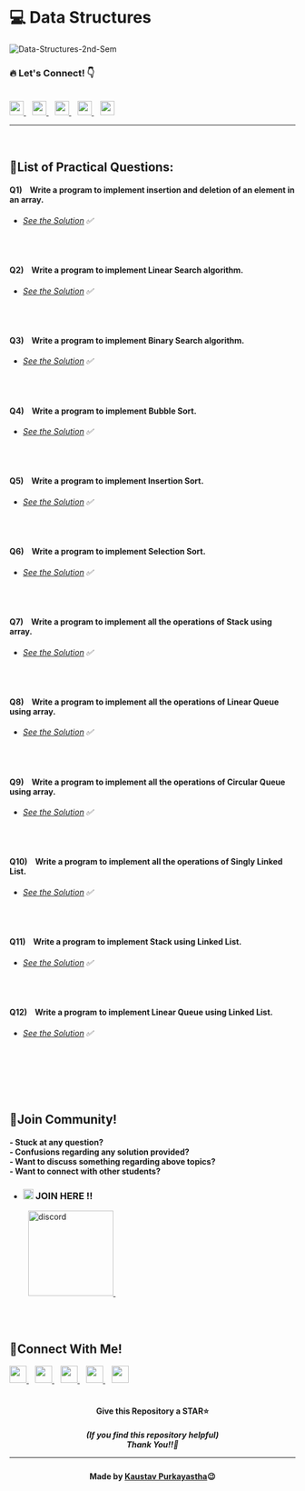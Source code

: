 #  💻 Data Structures

![Data-Structures-2nd-Sem](https://socialify.git.ci/Kaustav-Purkayastha/Data-Structures-Using-C-2nd-Sem/image?description=1&descriptionEditable=CSC-C-202-L%20-%3E%20%0AData%20Structures%20LAB%20(Solutions)%20&font=Inter&forks=1&language=1&name=1&owner=1&pattern=Brick%20Wall&stargazers=1&theme=Dark)


### 🔥 Let\'s Connect! 👇 
  <br/>
  <a href="https://twitter.com/imKaustav_">
    <img width="25px" src="https://www.vectorlogo.zone/logos/twitter/twitter-tile.svg" />
  </a>&ensp;
  <a href="https://www.linkedin.com/in/kaustav-02">
    <img width="25px" src="https://www.vectorlogo.zone/logos/linkedin/linkedin-icon.svg" />
  </a>&ensp;
  <a href="https://github.com/Kaustav-Purkayastha">
  <img width="25px" src="https://www.vectorlogo.zone/logos/github/github-icon.svg" />
  </a>&ensp;
  <a href="https://www.instagram.com/_.kaustav._/">
    <img width="25px" src="https://www.vectorlogo.zone/logos/instagram/instagram-icon.svg" />
  </a>&ensp;
  <a href="https://www.facebook.com/kaustav.purkayastha.02/">
  <img width="25px" src="https://www.vectorlogo.zone/logos/facebook/facebook-official.svg" />
  </a>
  
***
<br/>

## 📜List of Practical Questions:

#### Q1) &ensp; Write a program to implement insertion and deletion of an element in an array.
- ######  [See the Solution](https://github.com/gcc-x-csd/Data-Structures/blob/main/Solutions/Q-01/arrayoperations.c) ✅
<br/>


#### Q2) &ensp; Write a program to implement Linear Search algorithm.
- ######  [See the Solution](https://github.com/gcc-x-csd/Data-Structures/blob/main/Solutions/Q-02/linearsearch.c) ✅
<br/>


#### Q3) &ensp; Write a program to implement Binary Search algorithm.
- ######  [See the Solution](https://github.com/gcc-x-csd/Data-Structures/blob/main/Solutions/Q-03/binarysearch.c) ✅
<br/>


#### Q4) &ensp; Write a program to implement Bubble Sort.
- ######  [See the Solution](https://github.com/gcc-x-csd/Data-Structures/blob/main/Solutions/Q-04/bubblesort.c) ✅
<br/>


#### Q5) &ensp; Write a program to implement Insertion Sort.
- ######  [See the Solution](https://github.com/gcc-x-csd/Data-Structures/blob/main/Solutions/Q-05/insertionsort.c) ✅
<br/>



#### Q6) &ensp; Write a program to implement Selection Sort.
- ######  [See the Solution](https://github.com/gcc-x-csd/Data-Structures/blob/main/Solutions/Q-06/selectionsort.c) ✅
<br/>



#### Q7) &ensp; Write a program to implement all the operations of Stack using array.
- ######  [See the Solution](https://github.com/gcc-x-csd/Data-Structures/blob/main/Solutions/Q-07/stackarray.c) ✅
<br/>



#### Q8) &ensp; Write a program to implement all the operations of Linear Queue using array.
- ######  [See the Solution](https://github.com/gcc-x-csd/Data-Structures/blob/main/Solutions/Q-08/linearqueue.c) ✅
<br/>


#### Q9) &ensp; Write a program to implement all the operations of Circular Queue using array.
- ######  [See the Solution](https://github.com/gcc-x-csd/Data-Structures/blob/main/Solutions/Q-09/circularqueue.c) ✅
<br/>


#### Q10) &ensp; Write a program to implement all the operations of Singly Linked List.
- ######  [See the Solution](https://github.com/gcc-x-csd/Data-Structures/blob/main/Solutions/Q-10/linkedlistoperations.c) ✅
<br/>


#### Q11) &ensp; Write a program to implement Stack using Linked List.
- ######  [See the Solution](https://github.com/gcc-x-csd/Data-Structures/blob/main/Solutions/Q-11/stacklinkedlist.c) ✅
<br/>


#### Q12) &ensp; Write a program to implement Linear Queue using Linked List.
- ######  [See the Solution](https://github.com/gcc-x-csd/Data-Structures/blob/main/Solutions/Q-12/linearqueuelinkedlist.c) ✅
<br/>



<br/>
<br/>
<br/>


## 🤖Join Community!
<h4>
- Stuck at any question?<br/>
- Confusions regarding any solution provided? <br/>
- Want to discuss something regarding above topics?<br/>
- Want to connect with other students?
</h4>

- ### <img width="18px" src="https://www.vectorlogo.zone/logos/reactjs/reactjs-icon.svg" alt="join"> JOIN HERE !!
&ensp; &ensp; &ensp; <a href="https://discord.gg/B6yCkhuBqw">
<img width="150px" src="https://www.vectorlogo.zone/logos/discordapp/discordapp-official.svg" alt="discord">
</a>&ensp;

<br/>
<br/>


## 🔁Connect With Me!
  <a href="https://twitter.com/imKaustav_">
    <img width="30px" src="https://www.vectorlogo.zone/logos/twitter/twitter-tile.svg" />
  </a>&ensp;
  <a href="https://www.linkedin.com/in/kaustav-02">
    <img width="30px" src="https://www.vectorlogo.zone/logos/linkedin/linkedin-icon.svg" />
  </a>&ensp;
  <a href="https://github.com/Kaustav-Purkayastha">
  <img width="30px" src="https://www.vectorlogo.zone/logos/github/github-icon.svg" />
  </a>&ensp;
  <a href="https://www.instagram.com/_.kaustav._/">
    <img width="30px" src="https://www.vectorlogo.zone/logos/instagram/instagram-icon.svg" />
  </a>&ensp;
  <a href="https://www.facebook.com/kaustav.purkayastha.02/">
  <img width="30px" src="https://www.vectorlogo.zone/logos/facebook/facebook-official.svg" />
  </a>

<br/>
<br/>

<h4 align="center">Give this Repository a STAR⭐</h4>
<h5 align="center">(If you find this repository helpful)
<br/> Thank You!!💝
<hr/>
</h5>
<h4 align="center">Made by <a href="https://twitter.com/imKaustav_">Kaustav Purkayastha</a>😉</h4>
